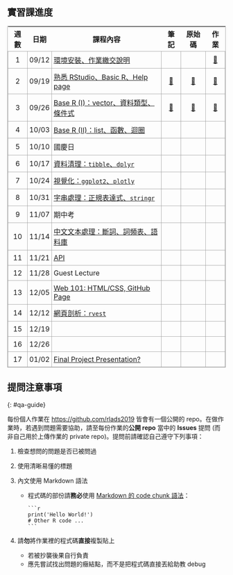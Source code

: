 ## 實習課進度

| 週數   | 日期     | 課程內容                                    | 筆記        | 原始碼     | 作業      |
|--------|----------|------------------------------------------|-------------|------------|-----------|
|   1    |  09/12   | [環境安裝、作業繳交說明][s1]                  |             |            | [🔗][hw1] |
|   2    |  09/19   | [熟悉 RStudio、Basic R、Help page][s2]      | [🔗][note2] | [🔗][src2] | [🔗][hw2] |
|   3    |  09/26   | [Base R (I)：vector、資料類型、條件式][s3]    | [🔗][note3] | [🔗][src3] | [🔗][hw3] |
|   4    |  10/03   | [Base R (II)：list、函數、迴圈][s4]          |             |            |           |
|   5    |  10/10   |               國慶日                        |             |            |           |
|   6    |  10/17   | [資料清理：`tibble`、`dplyr`][s6]            |             |            |           |
|   7    |  10/24   | [視覺化：`ggplot2`、`plotly`][s7]            |             |            |           |
|   8    |  10/31   | [字串處理：正規表達式、`stringr`][s8]          |             |            |           |
|   9    |  11/07   |               期中考                        |             |            |           |
|   10    |  11/14   | [中文文本處理：斷詞、詞頻表、語料庫][s10]         |             |            |           |
|   11    |  11/21   | [API][s11]                                  |             |            |           |
|   12    |  11/28   |              Guest Lecture                  |             |            |           |
|   13    |  12/05   | [Web 101: HTML/CSS, GitHub Page][s13]       |             |            |           |
|   14    |  12/12   | [網頁剖析：`rvest`][s14]                      |             |            |           |
|   15    |  12/19   |                                             |             |            |           |
|   16    |  12/26   |                                             |             |            |           |
|   17    |  01/02   |        [Final Project Presentation?](#)      |             |            |           |


<!-- Block 1: Base R -->
[s1]: https://docs.google.com/presentation/d/1wqK0tNB08ccZettohy54OgOdgae77udNeX3-41tm3K0/edit?usp=sharing
[hw1]: https://github.com/rlads2019/_hw-demo

[s2]: https://docs.google.com/presentation/d/1mW5SFnIoHYKxZxNXbEy7XntcMVRDMnHRjk7QeAcAhag/edit?usp=sharing
[note2]: ./notes/02.html
[src2]: ./src/02.zip
[hw2]: https://github.com/rlads2019/hw2-draft

[s3]: https://docs.google.com/presentation/d/1nh2lgojcSJ4Ix4870CYoeMm2mqJuLC7xpMjShHFLEKo/edit?usp=sharing
[note3]: ./notes/03.html
[src3]: ./src/03.zip
[hw3]: https://github.com/rlads2019/hw3-draft

[s4]: #
[note4]: #
[src4]: #
[hw4]: #

<!-- Block 2：data frame -->
[s6]: #
[note6]: #
[src6]: #
[hw6]: #

[s7]: #
[note7]: #
[src7]: #
[hw7]: #

[s8]: #
[note8]: #
[src8]: #
[hw8]: #

<!-- Block 3: 文本處理 -->
[s10]: #
[note10]: #
[src10]: #
[hw10]: #

[s11]: #
[note11]: #
[src11]: #
[hw11]: #

[s13]: #
[note13]: #
[src13]: #
[hw13]: #

[s14]: #
[note14]: #
[src14]: #
[hw14]: #


## 提問注意事項
{: #qa-guide}

每份個人作業在 <https://github.com/rlads2019> 皆會有一個公開的 repo。在做作業時，若遇到問題需要協助，請至每份作業的**公開 repo** 當中的 **Issues** 提問 (而非自己用於上傳作業的 private repo)。提問前請確認自己遵守下列事項：

1. 檢查想問的問題是否已被問過

1. 使用清晰易懂的標題

1. 內文使用 Markdown 語法

    - 程式碼的部份請**務必**使用 [Markdown 的 code chunk 語法](https://help.github.com/en/articles/creating-and-highlighting-code-blocks)：
    
        ````
        ```r
        print('Hello World!')
        # Other R code ...
        ```
        ````

1. 請**勿**將作業裡的程式碼**直接**複製貼上
    - 若被抄襲後果自行負責
    - 應先嘗試找出問題的癥結點，而不是把程式碼直接丟給助教 debug


<style>
table {
    width: 100%;
    border: 1.6px solid #9c9c9cc9;
}
td {
    padding: 7px 4px;
    border: 1.6px solid #9c9c9cc9;
}
td:nth-child(1), td:nth-child(2), td:nth-child(n+4) {
    text-align: center;
}
</style>

<script>
function show() {
    document.querySelectorAll('a').forEach(ele => {
        if (ele.href == 'https://rlads2019.github.io/lab/#') {
            ele.style.display = "inline";
        }
    });
}
function hide() {
    document.querySelectorAll('a').forEach(ele => {
        if (ele.href == 'https://rlads2019.github.io/lab/#') {
            ele.style.display = "none";
        }
    });
}

window.addEventListener('load', () => {
    hide();
})
</script>

